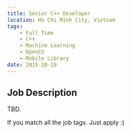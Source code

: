 ```yaml
---
title: Senior C++ Developer
location: Ho Chi Minh City, Vietnam
tags: 
    - Full Time
    - C++
    - Machine Learning
    - OpenCV
    - Mobile Library
date: 2015-10-19    
---
```

## Job Description

TBD. 

If you match all the job tags. Just apply :)